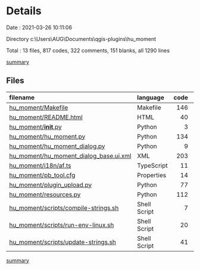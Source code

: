 # Details

Date : 2021-03-26 10:11:06

Directory c:\Users\AUG\Documents\qgis-plugins\hu_moment

Total : 13 files,  817 codes, 322 comments, 151 blanks, all 1290 lines

[summary](results.md)

## Files
| filename | language | code | comment | blank | total |
| :--- | :--- | ---: | ---: | ---: | ---: |
| [hu_moment/Makefile](/hu_moment/Makefile) | Makefile | 146 | 57 | 42 | 245 |
| [hu_moment/README.html](/hu_moment/README.html) | HTML | 40 | 0 | 3 | 43 |
| [hu_moment/__init__.py](/hu_moment/__init__.py) | Python | 3 | 31 | 3 | 37 |
| [hu_moment/hu_moment.py](/hu_moment/hu_moment.py) | Python | 134 | 109 | 40 | 283 |
| [hu_moment/hu_moment_dialog.py](/hu_moment/hu_moment_dialog.py) | Python | 9 | 30 | 6 | 45 |
| [hu_moment/hu_moment_dialog_base.ui.xml](/hu_moment/hu_moment_dialog_base.ui.xml) | XML | 203 | 0 | 1 | 204 |
| [hu_moment/i18n/af.ts](/hu_moment/i18n/af.ts) | TypeScript | 11 | 0 | 1 | 12 |
| [hu_moment/pb_tool.cfg](/hu_moment/pb_tool.cfg) | Properties | 14 | 53 | 14 | 81 |
| [hu_moment/plugin_upload.py](/hu_moment/plugin_upload.py) | Python | 77 | 22 | 13 | 112 |
| [hu_moment/resources.py](/hu_moment/resources.py) | Python | 112 | 6 | 11 | 129 |
| [hu_moment/scripts/compile-strings.sh](/hu_moment/scripts/compile-strings.sh) | Shell Script | 7 | 3 | 3 | 13 |
| [hu_moment/scripts/run-env-linux.sh](/hu_moment/scripts/run-env-linux.sh) | Shell Script | 20 | 1 | 8 | 29 |
| [hu_moment/scripts/update-strings.sh](/hu_moment/scripts/update-strings.sh) | Shell Script | 41 | 10 | 6 | 57 |

[summary](results.md)